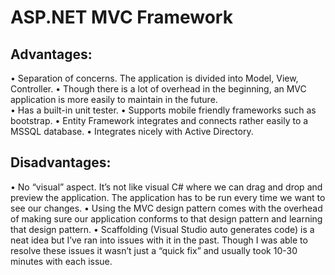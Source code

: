 # ASP.NET MVC Framework

## Advantages:
•	Separation of concerns. The application is divided into Model, View, Controller.
•	Though there is a lot of overhead in the beginning, an MVC application is more easily to maintain in the future.  
•	Has a built-in unit tester.
•	Supports mobile friendly frameworks such as bootstrap.
•	Entity Framework integrates and connects rather easily to a MSSQL database.
•	Integrates nicely with Active Directory.
## Disadvantages: 
•	No “visual” aspect. It’s not like visual C# where we can drag and drop and preview the application. The application has to be run every time we want to see our changes.
•	Using the MVC design pattern comes with the overhead of making sure our application conforms to that design pattern and learning that design pattern.
•	Scaffolding (Visual Studio auto generates code) is a neat idea but I’ve ran into issues with it in the past. Though I was able to resolve these issues it wasn’t just a “quick fix” and usually took 10-30 minutes with each issue.
